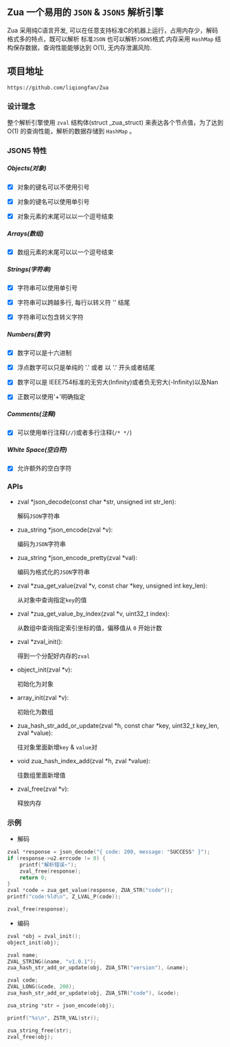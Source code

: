 ## Zua 一个易用的 `JSON` & `JSON5` 解析引擎

Zua 采用纯C语言开发, 可以在任意支持标准C的机器上运行，占用内存少，解码格式多的特点，既可以解析 标准`JSON` 也可以解析`JSON5`格式
内存采用 `HashMap` 结构保存数据，查询性能能够达到 O(1), 无内存泄漏风险.


## 项目地址

`https://github.com/liqiongfan/Zua`

### 设计理念

整个解析引擎使用 `zval` 结构体(struct _zua_struct) 来表达各个节点值，为了达到 O(1) 的查询性能，解析的数据存储到 `HashMap` 。


### JSON5 特性

##### Objects(对象)

- [x] 对象的键名可以不使用引号
- [x] 对象的键名可以使用单引号
- [x] 对象元素的末尾可以以一个逗号结束


##### Arrays(数组)

- [x] 数组元素的末尾可以以一个逗号结束


##### Strings(字符串)

- [x] 字符串可以使用单引号
- [x] 字符串可以跨越多行, 每行以转义符 '\' 结尾
- [x] 字符串可以包含转义字符


##### Numbers(数字)

- [x] 数字可以是十六进制
- [x] 浮点数字可以只是单纯的 '.' 或者 以 '.' 开头或者结尾
- [x] 数字可以是 IEEE754标准的无穷大(Infinity)或者负无穷大(-Infinity)以及Nan
- [x] 正数可以使用'+'明确指定


##### Comments(注释)

- [x] 可以使用单行注释(`//`)或者多行注释(`/* */`)


##### White Space(空白符)

- [x] 允许额外的空白字符


### APIs

+ zval *json_decode(const char *str, unsigned int str_len):

    解码`JSON`字符串

+ zua_string *json_encode(zval *v):

    编码为`JSON`字符串

+ zua_string *json_encode_pretty(zval *val):

    编码为格式化的`JSON`字符串

+ zval *zua_get_value(zval *v, const char *key, unsigned int key_len):

    从对象中查询指定`key`的值

+ zval *zua_get_value_by_index(zval *v, uint32_t index):

    从数组中查询指定索引坐标的值，偏移值从 `0` 开始计数

+ zval *zval_init():

    得到一个分配好内存的`zval`

+ object_init(zval *v):

    初始化为对象

+ array_init(zval *v):

    初始化为数组

+ zua_hash_str_add_or_update(zval *h, const char *key, uint32_t key_len, zval *value):

    往对象里面新增`key` & `value`对

+ void zua_hash_index_add(zval *h, zval *value):

    往数组里面新增值

+ zval_free(zval *v):

    释放内存


### 示例

+ 解码

```C
zval *response = json_decode("{ code: 200, message: "SUCCESS" }");
if (response->u2.errcode != 0) {
    printf("解析错误~");
    zval_free(response);
    return 0;
}
zval *code = zua_get_value(response, ZUA_STR("code"));
printf("code:%ld\n", Z_LVAL_P(code));

zval_free(response);
```


+ 编码

```C
zval *obj = zval_init();
object_init(obj);

zval name;
ZVAL_STRING(&name, "v1.0.1");
zua_hash_str_add_or_update(obj, ZUA_STR("version"), &name);

zval code;
ZVAL_LONG(&code, 200);
zua_hash_str_add_or_update(obj, ZUA_STR("code"), &code);

zua_string *str = json_encode(obj);

printf("%s\n", ZSTR_VAL(str));

zua_string_free(str);
zval_free(obj);
```